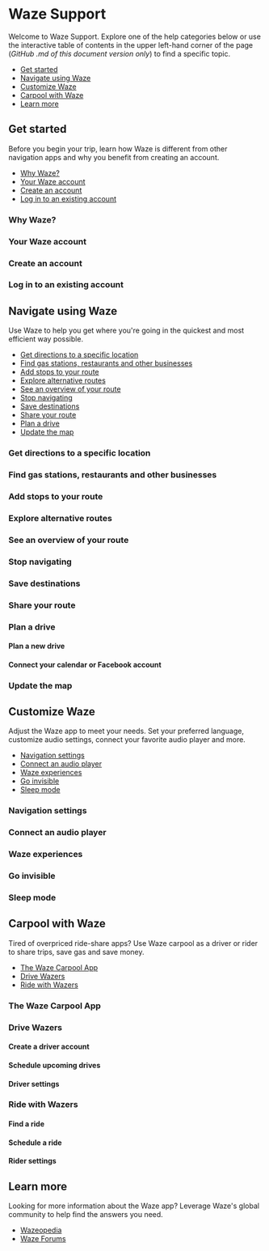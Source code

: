 # Waze Support

Welcome to Waze Support. Explore one of the help categories below or use the interactive table of contents in the upper left-hand corner of the page (*GitHub .md of this document version only*) to find a specific topic.

- [Get started](#get-started)
- [Navigate using Waze](#navigate-using-waze)
- [Customize Waze](#customize)
- [Carpool with Waze](#carpool-with-waze)
- [Learn more](#learn-more)

<a id="get-started"/>

## Get started

Before you begin your trip, learn how Waze is different from other navigation apps and why you benefit from creating an account.

- [Why Waze?](#why)
- [Your Waze account](#your-account)
- [Create an account](#create-account)
- [Log in to an existing account](#log-in)

<a id="why"/>

### Why Waze?

<a id="your-account"/>

### Your Waze account

<a id="create-account"/>

### Create an account

<a id="log-in"/>

### Log in to an existing account

<a id="navigate-using-waze"/>

## Navigate using Waze

Use Waze to help you get where you're going in the quickest and most efficient way possible.

- [Get directions to a specific location](#get-directions)
- [Find gas stations, restaurants and other businesses](#find-businesses)
- [Add stops to your route](#add-stops)
- [Explore alternative routes](#alternative-routes)
- [See an overview of your route](#overview-of-route)
- [Stop navigating](#stop-navigating)
- [Save destinations](#save-destinations)
- [Share your route](#share-route)
- [Plan a drive](#plan)
- [Update the map](#update)

<a id="get-directions"/>

### Get directions to a specific location

<a id="find-businesses"/>

### Find gas stations, restaurants and other businesses

<a id="add-stops"/>

### Add stops to your route

<a id="alternative-routes"/>

### Explore alternative routes

<a id="overview-of-route"/>

### See an overview of your route

<a id="stop-navigating"/>

### Stop navigating

<a id="save-destinations"/>

### Save destinations

<a id="share-route"/>

### Share your route

<a id="plan"/>

### Plan a drive

#### Plan a new drive

#### Connect your calendar or Facebook account

<a id="update"/>

### Update the map

<a id="customize"/>

## Customize Waze

Adjust the Waze app to meet your needs. Set your preferred language, customize audio settings, connect your favorite audio player and more.

- [Navigation settings](#navigation-settings)
- [Connect an audio player](#audio-player)
- [Waze experiences](#experiences)
- [Go invisible](#invisible)
- [Sleep mode](#sleep)

<a id="navigation-settings"/>

### Navigation settings

<a id="audio-player"/>

### Connect an audio player

<a id="experiences"/>

### Waze experiences

<a id="invisibile"/>

### Go invisible

### Sleep mode

<a id="carpool-with-waze"/>

## Carpool with Waze

Tired of overpriced ride-share apps? Use Waze carpool as a driver or rider to share trips, save gas and save money.

- [The Waze Carpool App](#carpool-app)
- [Drive Wazers](#drive)
- [Ride with Wazers](#ride)

<a id="carpool-app"/>

### The Waze Carpool App

<a id="drive"/>

### Drive Wazers

#### Create a driver account

#### Schedule upcoming drives

#### Driver settings

<a id="ride"/>

### Ride with Wazers 

#### Find a ride

#### Schedule a ride

#### Rider settings 

<a id="learn-more"/>

## Learn more

Looking for more information about the Waze app? Leverage Waze's global community to help find the answers you need.

- [Wazeopedia](https://wazeopedia.waze.com/)
- [Waze Forums](https://www.waze.com/forum/)

